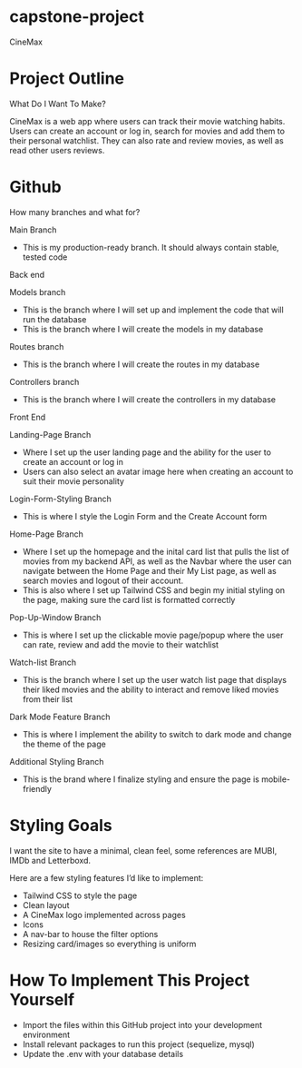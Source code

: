 # capstone-project

CineMax

# Project Outline

What Do I Want To Make?

CineMax is a web app where users can track their movie watching habits. Users can create an account or log in, search for movies and add them to their personal watchlist. They can also rate and review movies, as well as read other users reviews.

# Github

How many branches and what for?

Main Branch

- This is my production-ready branch. It should always contain stable, tested code

Back end

Models branch

- This is the branch where I will set up and implement the code that will run the database
- This is the branch where I will create the models in my database

Routes branch

- This is the branch where I will create the routes in my database

Controllers branch

- This is the branch where I will create the controllers in my database

Front End

Landing-Page Branch

- Where I set up the user landing page and the ability for the user to create an account or log in
- Users can also select an avatar image here when creating an account to suit their movie personality

Login-Form-Styling Branch

- This is where I style the Login Form and the Create Account form

Home-Page Branch

- Where I set up the homepage and the inital card list that pulls the list of movies from my backend API, as well as the Navbar where the user can navigate between the Home Page and their My List page, as well as search movies and logout of their account.
- This is also where I set up Tailwind CSS and begin my initial styling on the page, making sure the card list is formatted correctly

Pop-Up-Window Branch

- This is where I set up the clickable movie page/popup where the user can rate, review and add the movie to their watchlist

Watch-list Branch

- This is the branch where I set up the user watch list page that displays their liked movies and the ability to interact and remove liked movies from their list

Dark Mode Feature Branch

- This is where I implement the ability to switch to dark mode and change the theme of the page

Additional Styling Branch

- This is the brand where I finalize styling and ensure the page is mobile-friendly

# Styling Goals

I want the site to have a minimal, clean feel, some references are MUBI, IMDb and Letterboxd.

Here are a few styling features I’d like to implement:

- Tailwind CSS to style the page
- Clean layout
- A CineMax logo implemented across pages
- Icons
- A nav-bar to house the filter options
- Resizing card/images so everything is uniform

# How To Implement This Project Yourself

- Import the files within this GitHub project into your development environment
- Install relevant packages to run this project (sequelize, mysql)
- Update the .env with your database details
